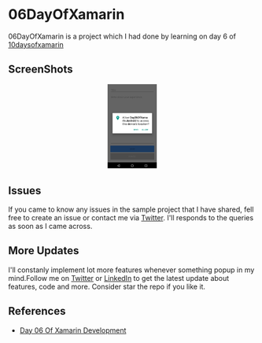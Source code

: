 # 06DayOfXamarin
06DayOfXamarin is a  project which I had done by learning on day 6 of  [10daysofxamarin](https://10daysofxamarin.blog)

## ScreenShots 

<p align="center">
<img src="https://github.com/shankarmadeshvaran/10DaysOfXamarin/blob/master/Day06OfXamarin/ScreenShots/Screen1.png" width="20%" height="25%"/>
</p>

## Issues
If you came to know any issues in the sample project that I have shared, fell free to create an issue or contact me via 
[Twitter](https://twitter.com/devinmaking). I'll responds to the queries as soon as I came across. 
## More Updates
I'll constanly implement lot more features whenever something popup in my mind.Follow me on [Twitter](https://twitter.com/devinmaking) or [LinkedIn](https://www.linkedin.com/in/shankar-mathesh) to get the latest update about features, code and more. Consider star the repo if you like it. 

## References
- [Day 06 Of Xamarin Development](https://10daysofxamarin.blog/2019/03/07/day-6/)
